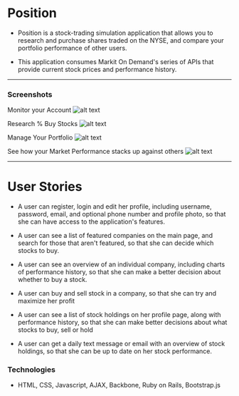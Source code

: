 # Position

* Position is a stock-trading simulation application that allows you to research and purchase shares traded on the NYSE, and compare your portfolio performance of other users.

* This application consumes Markit On Demand's series of APIs that provide current stock prices and performance history.

***


### Screenshots

Monitor your Account
![alt text](http://i.imgur.com/1VpLwBc.png "Title")

Research % Buy Stocks
![alt text](http://i.imgur.com/Y8P4ul5.png "Title")


Manage Your Portfolio
![alt text](http://i.imgur.com/U9Cu1P0.png "Title")


See how your Market Performance stacks up against others
![alt text](http://i.imgur.com/dbrOMml.png "Title")

***

# User Stories

* A user can register, login and edit her profile, including username, password, email, and optional phone number and profile photo, so that she can have access to the application's features.

* A user can see a list of featured companies on the main page, and search for those that aren't featured, so that she can decide which stocks to buy.

* A user can see an overview of an individual company, including charts of performance history, so that she can make a better decision about whether to buy a stock.

* A user can buy and sell stock in a company, so that she can try and maximize her profit

* A user can see a list of stock holdings on her profile page, along with performance history, so that she can make better decisions about what stocks to buy, sell or hold

* A user can get a daily text message or email with an overview of stock holdings, so that she can be up to date on her stock performance.


### Technologies

* HTML, CSS, Javascript, AJAX, Backbone, Ruby on Rails, Bootstrap.js
